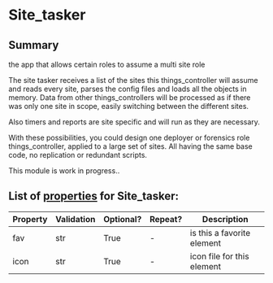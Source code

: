 <!--s_name-->
# Site_tasker

<!--e_name-->

<!--s_role-->
<!--e_role-->

## Summary

<!--s_descr-->
the app that allows certain roles to assume a multi site role

<!--e_descr-->

The site tasker receives a list of the sites this things_controller will assume and reads every site, parses the config files and loads all the objects in memory.
Data from other things_controllers will be processed as if there was only one site in scope, easily switching between the different sites.

Also timers and reports are site specific and will run as they are necessary.

With these possibilities, you could design one deployer or forensics role things_controller, applied to a large set of sites.
All having the same base code, no replication or redundant scripts.

This module is work in progress..

<!--s_tbl-->
## List of [properties](Properties.md) for __Site_tasker__:

  | Property | Validation | Optional? | Repeat? | Description |
  | --- | --- | --- | --- | --- |
  | fav | str | True | - | is this a favorite element | 
  | icon | str | True | - | icon file for this element | 
<!--e_tbl-->

